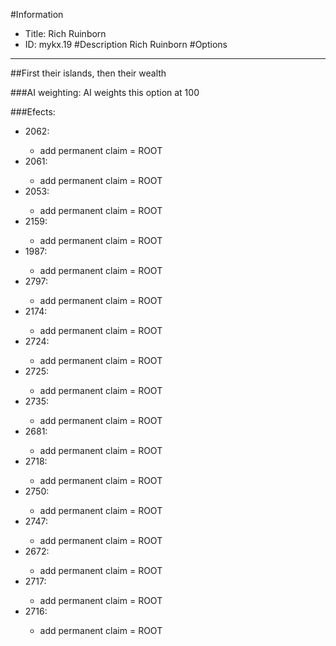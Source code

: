 #Information
 - Title: Rich Ruinborn
 - ID: mykx.19
#Description
Rich Ruinborn
#Options

___
##First their islands, then their wealth

###AI weighting:
AI weights this option at 100


###Efects:<ul><li>2062:</li><ul><li>add permanent claim = ROOT</li></ul><li>2061:</li><ul><li>add permanent claim = ROOT</li></ul><li>2053:</li><ul><li>add permanent claim = ROOT</li></ul><li>2159:</li><ul><li>add permanent claim = ROOT</li></ul><li>1987:</li><ul><li>add permanent claim = ROOT</li></ul><li>2797:</li><ul><li>add permanent claim = ROOT</li></ul><li>2174:</li><ul><li>add permanent claim = ROOT</li></ul><li>2724:</li><ul><li>add permanent claim = ROOT</li></ul><li>2725:</li><ul><li>add permanent claim = ROOT</li></ul><li>2735:</li><ul><li>add permanent claim = ROOT</li></ul><li>2681:</li><ul><li>add permanent claim = ROOT</li></ul><li>2718:</li><ul><li>add permanent claim = ROOT</li></ul><li>2750:</li><ul><li>add permanent claim = ROOT</li></ul><li>2747:</li><ul><li>add permanent claim = ROOT</li></ul><li>2672:</li><ul><li>add permanent claim = ROOT</li></ul><li>2717:</li><ul><li>add permanent claim = ROOT</li></ul><li>2716:</li><ul><li>add permanent claim = ROOT</li></ul></ul>
